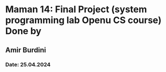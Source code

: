 # Maman 14: Final Project (system programming lab Openu CS course) Done by 
## Amir Burdini
### Date: 25.04.2024